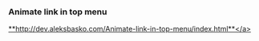 <h3>Animate link in top menu</h3>

<a href="http://dev.aleksbasko.com/Animate-link-in-top-menu/index.html">**http://dev.aleksbasko.com/Animate-link-in-top-menu/index.html**</a>